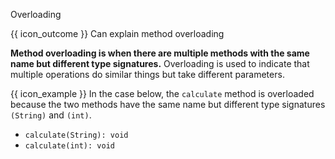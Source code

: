 <span id="title">Overloading</span>

<span id="prereqs"></span>

<span id="outcomes">{{ icon_outcome }} Can explain method overloading</span>

<div id="body">

**Method overloading is when there are multiple methods with the same name but different type signatures.** Overloading is used to indicate that multiple operations do similar things but take different parameters. 

<box type="definition" seamless>

<include src="../../../common/definitions.md#def-type-signature" />

</box>

<box>

{{ icon_example }} In the case below, the `calculate` method is overloaded because the two methods have the same name but different type signatures `(String)` and `(int)`.

* `calculate(String): void`
* `calculate(int): void`
</box>


</div>

<div id="extras">
</div>